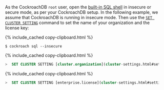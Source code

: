 As the CockroachDB `root` user, open the [built-in SQL shell](cockroach-sql.html) in insecure or secure mode, as per your CockroachDB setup. In the following example, we assume that CockroachDB is running in insecure mode. Then use the [`SET CLUSTER SETTING`](set-cluster-setting.html) command to set the name of your organization and the license key:

{% include_cached copy-clipboard.html %}
~~~ shell
$ cockroach sql --insecure
~~~

{% include_cached copy-clipboard.html %}
~~~ sql
>  SET CLUSTER SETTING [cluster.organization](cluster-settings.html#setting-cluster-organization) = 'Acme Company';
~~~

{% include_cached copy-clipboard.html %}
~~~ sql
>  SET CLUSTER SETTING [enterprise.license](cluster-settings.html#setting-enterprise-license) = 'xxxxxxxxxxxx';
~~~
